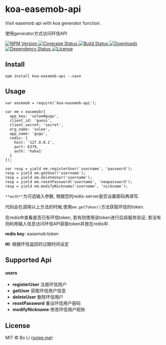 # koa-easemob-api
Visit easemob api with koa generator function.

使用generator方式访问环信API

<p align="left">
  <a href="https://npmjs.org/package/koa-easemob-api">
    <img src="https://img.shields.io/npm/v/koa-easemob-api.svg?style=flat-square"
         alt="NPM Version">
  </a>

  <a href="https://coveralls.io/r/solee0524/koa-easemob-api">
    <img src="https://img.shields.io/coveralls/solee0524/koa-easemob-api.svg?style=flat-square"
         alt="Coverage Status">
  </a>

  <a href="https://travis-ci.org/solee0524/koa-easemob-api">
    <img src="https://img.shields.io/travis/solee0524/koa-easemob-api.svg?style=flat-square"
         alt="Build Status">
  </a>

  <a href="https://npmjs.org/package/koa-easemob-api">
    <img src="http://img.shields.io/npm/dm/koa-easemob-api.svg?style=flat-square"
         alt="Downloads">
  </a>

  <a href="https://david-dm.org/solee0524/koa-easemob-api.svg">
    <img src="https://david-dm.org/solee0524/koa-easemob-api.svg?style=flat-square"
         alt="Dependency Status">
  </a>

  <a href="https://github.com/solee0524/koa-easemob-api/blob/master/LICENSE">
    <img src="https://img.shields.io/npm/l/koa-easemob-api.svg?style=flat-square"
         alt="License">
  </a>
</p>

## Install

```
npm install koa-easemob-api --save
```

## Usage

```
var easemob = require('koa-easemob-api');

var em = easemob({
  app_key: 'solee#gugu',
  client_id: 'guess',
  client_secret: 'secret',
  org_name: 'solee',
  app_name: 'gugu',
  redis: {
    host: '127.0.0.1',
    port: 6379,
    auth: 'haha1'
  }
});

var resp = yield em.registerUser('username', 'password');
resp = yield em.getUser('username');
resp = yield em.deleteUser('username');
resp = yield em.resetPassword('username', 'newpassword');
resp = yield em.modifyNickname('username', 'nickname');

```

`**auth**`为可选输入参数, 根据您的redis-server是否设置密码再填写.

代码会在调用以上方法的时候,使用`em.getToken()`方法获取环信的token.

在redis中查看是否已有环信token, 若有则使用该token进行后续服务验证; 若没有则利用输入信息访问环信API获取token并放在redis中.

**redis key**: easemob:token

**ttl**: 根据环信返回的过期时间设定


## Supported Api

#### users

 * **registerUser**     注册环信用户
 * **getUser**          获取环信用户信息
 * **deleteUser**       删除环信用户
 * **resetPassword**    重设环信用户密码
 * **modifyNickname**   修改环信用户昵称

## License
MIT © Bo Li ([solee.me](http://solee.me))